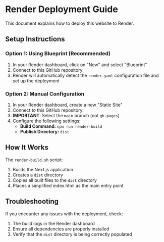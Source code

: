 # Render Deployment Guide

This document explains how to deploy this website to Render.

## Setup Instructions

### Option 1: Using Blueprint (Recommended)

1. In your Render dashboard, click on "New" and select "Blueprint"
2. Connect to this GitHub repository
3. Render will automatically detect the `render.yaml` configuration file and set up the deployment

### Option 2: Manual Configuration

1. In your Render dashboard, create a new "Static Site"
2. Connect to this GitHub repository
3. **IMPORTANT**: Select the `main` branch (not `gh-pages`)
4. Configure the following settings:
   - **Build Command:** `npm run render-build`
   - **Publish Directory:** `dist`

## How It Works

The `render-build.sh` script:
1. Builds the Next.js application
2. Creates a `dist` directory
3. Copies all built files to the `dist` directory
4. Places a simplified index.html as the main entry point

## Troubleshooting

If you encounter any issues with the deployment, check:
1. The build logs in the Render dashboard
2. Ensure all dependencies are properly installed
3. Verify that the `dist` directory is being correctly populated
